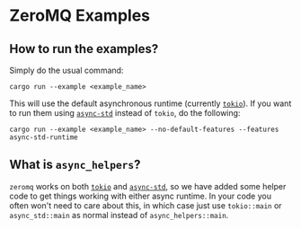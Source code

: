 # ZeroMQ Examples

## How to run the examples?
Simply do the usual command:
```
cargo run --example <example_name>
```
This will use the default asynchronous runtime (currently [`tokio`](tokio.rs)). If you want to run them using [`async-std`](async.rs) instead of `tokio`, do the following:
```
cargo run --example <example_name> --no-default-features --features async-std-runtime
```

## What is `async_helpers`?
`zeromq` works on both [`tokio`](tokio.rs) and [`async-std`](async.rs), so we have added some helper code to get things working with either async runtime. In your code you often won't need to care about this, in which case just use `tokio::main` or `async_std::main` as normal instead of `async_helpers::main`.
